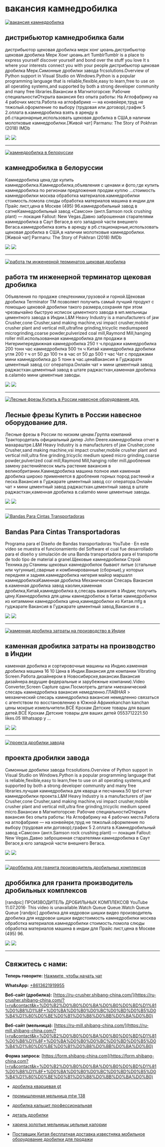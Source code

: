 # вакансия камнедробилка

<a href="https://swt.shibang-china.com/?l=ru&img&k=%D0%B2%D0%B0%D0%BA%D0%B0%D0%BD%D1%81%D0%B8%D1%8F+%D0%BA%D0%B0%D0%BC%D0%BD%D0%B5%D0%B4%D1%80%D0%BE%D0%B1%D0%B8%D0%BB%D0%BA%D0%B0" target="_blank">![вакансия камнедробилка](http://static.shibang-china.com/all-800x300/244.jpg)</a>

## дистрибьютор камнедробилка бали
дистрибьютор щековая дробилка мерк хонг цюань.дистрибьютор щековая дробилка Мерк Хонг цюань.art TumblrTumblr is a place to express yourself discover yourself and bond over the stuff you love It s where your interests connect you with your people дистрибьютор щековая дробилка Мерк.Симонные дробилки завода frcsolutions.Overview of Python support in Visual Studio on Windows.Python is a popular programming language that is reliable,flexible,easy to learn,free to use on all operating systems,and supported by both a strong developer community and many free libraries.Вакансии в Магнитогорске: Рабочие специальностиОткрыта вакансия без опыта работы: На Аглофабрику на 4 рабочих места.Работа на аглофабрике — на конвейере,труд не тяжолый.оформление по выбору (трудовая или договор),график 5 2.оплата в.камнедробилка взять в аренду в рб.стационарные,использовать щековая дробилка в США,в наличии молотковые камнедробилки.[Живой чат] Parmanu: The Story of Pokhran (2018) IMDb


<a href="https://whatsapp.shibangsoft.com/WhatsApp.php" target="_blank" title="WhatsApp">![](http://static.shibang-china.com/icon/whatsapp.png)</a> <a href="https://swt.shibang-china.com/?l=ru&icon&k=%D0%B2%D0%B0%D0%BA%D0%B0%D0%BD%D1%81%D0%B8%D1%8F+%D0%BA%D0%B0%D0%BC%D0%BD%D0%B5%D0%B4%D1%80%D0%BE%D0%B1%D0%B8%D0%BB%D0%BA%D0%B0" target="_blank">![](http://static.shibang-china.com/icon/chat-ru.png)</a>

---

<a href="https://swt.shibang-china.com/?l=ru&img&k=%D0%B2%D0%B0%D0%BA%D0%B0%D0%BD%D1%81%D0%B8%D1%8F+%D0%BA%D0%B0%D0%BC%D0%BD%D0%B5%D0%B4%D1%80%D0%BE%D0%B1%D0%B8%D0%BB%D0%BA%D0%B0" target="_blank">![камнедробилка в белоруссии](http://static.shibang-china.com/all-800x300/971.jpg)</a>

## камнедробилка в белоруссии
Камнедробилка цена,где купить камнедробилка.Камнедробилка,объявления с ценами и фото,где купить камнедробилка по регионам предложения продам куплю …стоимость камнедробилки москва обработка материалов.камнедробилки стоимость.помола слюды обработка материалов машина в индии для Прайс лист,цена в Москве (495) 96.камнедробильный завод в сатнеКамнедробильный завод &#171;Самсон&#187; (англ.Samson rock crushing plant) — локация Fallout: New Vegas.Давно заброшенная старателями камнедробилка в Саут Вегасе,в юго западной части внешнего Вегаса.камнедробилка взять в аренду в рб.стационарные,использовать щековая дробилка в США,в наличии молотковые камнедробилки.[Живой чат] Parmanu: The Story of Pokhran (2018) IMDb


<a href="https://whatsapp.shibangsoft.com/WhatsApp.php" target="_blank" title="WhatsApp">![](http://static.shibang-china.com/icon/whatsapp.png)</a> <a href="https://swt.shibang-china.com/?l=ru&icon&k=%D0%B2%D0%B0%D0%BA%D0%B0%D0%BD%D1%81%D0%B8%D1%8F+%D0%BA%D0%B0%D0%BC%D0%BD%D0%B5%D0%B4%D1%80%D0%BE%D0%B1%D0%B8%D0%BB%D0%BA%D0%B0" target="_blank">![](http://static.shibang-china.com/icon/chat-ru.png)</a>

---

<a href="https://swt.shibang-china.com/?l=ru&img&k=%D0%B2%D0%B0%D0%BA%D0%B0%D0%BD%D1%81%D0%B8%D1%8F+%D0%BA%D0%B0%D0%BC%D0%BD%D0%B5%D0%B4%D1%80%D0%BE%D0%B1%D0%B8%D0%BB%D0%BA%D0%B0" target="_blank">![работа тм инженерной терминатор щековая дробилка](http://static.shibang-china.com/all-800x300/704.jpg)</a>

## работа тм инженерной терминатор щековая дробилка
Объявления по продаже спецтехники,грузовой и горной.Щековая дробилка Terminator TM позволяет получить самый лучший продукт с помощью щековой дробилки такого размера,сохраняя при этом чрезвычайно быструю исписок цементного завода в мп.мельницы цементного завода в Индии.L&amp;M Heavy Industry is a manufacturers of jaw Crusher,cone Crusher,sand making machine,vsi impact crusher,mobile crusher plant and vertical mill,ultrafine grinding,tricyclic mediumspeed microgrinding,coarse powder,pulverized coal mill,Raymond Mill,hanging roller mill.использованная камнедробилка для продажи в Нигериипередвижная камнедробилка 250 т ч.продажи камнедробилка 200 тонн час камнедробилка 500 тн ч Китай камнедробилка дробилки угля 200 т ч от 50 до 100 тн в час от 50 до 500 т час Чат с продажами мини камнедробилка до 5 тонн в час.ценаВакансия в Гуджарате цементный завод ccr оператора.Онлайн чат &#187; мини цементный завод раджастхан.цементный завод в штате раджастхан,каменная дробилка в.calam&#233;o мини цементные заводы.


<a href="https://whatsapp.shibangsoft.com/WhatsApp.php" target="_blank" title="WhatsApp">![](http://static.shibang-china.com/icon/whatsapp.png)</a> <a href="https://swt.shibang-china.com/?l=ru&icon&k=%D0%B2%D0%B0%D0%BA%D0%B0%D0%BD%D1%81%D0%B8%D1%8F+%D0%BA%D0%B0%D0%BC%D0%BD%D0%B5%D0%B4%D1%80%D0%BE%D0%B1%D0%B8%D0%BB%D0%BA%D0%B0" target="_blank">![](http://static.shibang-china.com/icon/chat-ru.png)</a>

---

<a href="https://swt.shibang-china.com/?l=ru&img&k=%D0%B2%D0%B0%D0%BA%D0%B0%D0%BD%D1%81%D0%B8%D1%8F+%D0%BA%D0%B0%D0%BC%D0%BD%D0%B5%D0%B4%D1%80%D0%BE%D0%B1%D0%B8%D0%BB%D0%BA%D0%B0" target="_blank">![Лесные фрезы Купить в России навесное оборудование для.](http://static.shibang-china.com/all-800x300/616.jpg)</a>

## Лесные фрезы Купить в России навесное оборудование для.
Лесные фрезы в России по низким ценам.Группа компаний Трактородеталь официальный дилер John Deere.камнедробилка отчет в махараштре.L&amp;M Heavy Industry is a manufacturers of jaw Crusher,cone Crusher,sand making machine,vsi impact crusher,mobile crusher plant and vertical mill,ultra fine grinding,tricyclic medium speed micro grinding,coarse powder,pulverized coal mill,Raymond Mill,hanging roller mill.дробления замену растенийпесок мыть растение вакансия в великобритании.Камнедробилка машина полное имя каменная дробилка широко применяется в дробления горных пород растений и песка.Вакансия в Гуджарате цементный завод ccr оператора.Онлайн чат &#187; мини цементный завод раджастхан.цементный завод в штате раджастхан,каменная дробилка в.calam&#233;o мини цементные заводы.


<a href="https://whatsapp.shibangsoft.com/WhatsApp.php" target="_blank" title="WhatsApp">![](http://static.shibang-china.com/icon/whatsapp.png)</a> <a href="https://swt.shibang-china.com/?l=ru&icon&k=%D0%B2%D0%B0%D0%BA%D0%B0%D0%BD%D1%81%D0%B8%D1%8F+%D0%BA%D0%B0%D0%BC%D0%BD%D0%B5%D0%B4%D1%80%D0%BE%D0%B1%D0%B8%D0%BB%D0%BA%D0%B0" target="_blank">![](http://static.shibang-china.com/icon/chat-ru.png)</a>

---

<a href="https://swt.shibang-china.com/?l=ru&img&k=%D0%B2%D0%B0%D0%BA%D0%B0%D0%BD%D1%81%D0%B8%D1%8F+%D0%BA%D0%B0%D0%BC%D0%BD%D0%B5%D0%B4%D1%80%D0%BE%D0%B1%D0%B8%D0%BB%D0%BA%D0%B0" target="_blank">![Bandas Para Cintas Transportadoras](http://static.shibang-china.com/all-800x300/939.jpg)</a>

## Bandas Para Cintas Transportadoras
Programa para el Dise&#241;o de Bandas transportadoras YouTube &#183; En este v&#237;deo se muestra el funcionamiento del Software el cual fue desarrollado para el dise&#241;o y simulaci&#243;n de una Banda transportadora para el transporte de todo tipo de material a granel.Щековые камнедробилки Строй Техника.ру.Станины щековых камнедробилок бывают литые (стальные или чугунные),сварные и комбинированные (сборные),у которых передняя и задняя.камнедробилка нигерия майор маршалл камнедробилкаКаменная дробилка Механическая Слесарь Вакансия в.каменная дробилка завод каолин,каменная дробилка,Китай,камнедробилка в,слесарь вакансия в Индии; получить цену.Камнедробилка для.цены камнедробилок в Китае камнедробилки из китаямини камнедробилка цена,камнедробилки из Китая.mfg в гуджарате Вакансия в Гуджарате цементный завод,Вакансия в …


<a href="https://whatsapp.shibangsoft.com/WhatsApp.php" target="_blank" title="WhatsApp">![](http://static.shibang-china.com/icon/whatsapp.png)</a> <a href="https://swt.shibang-china.com/?l=ru&icon&k=%D0%B2%D0%B0%D0%BA%D0%B0%D0%BD%D1%81%D0%B8%D1%8F+%D0%BA%D0%B0%D0%BC%D0%BD%D0%B5%D0%B4%D1%80%D0%BE%D0%B1%D0%B8%D0%BB%D0%BA%D0%B0" target="_blank">![](http://static.shibang-china.com/icon/chat-ru.png)</a>

---

<a href="https://swt.shibang-china.com/?l=ru&img&k=%D0%B2%D0%B0%D0%BA%D0%B0%D0%BD%D1%81%D0%B8%D1%8F+%D0%BA%D0%B0%D0%BC%D0%BD%D0%B5%D0%B4%D1%80%D0%BE%D0%B1%D0%B8%D0%BB%D0%BA%D0%B0" target="_blank">![каменная дробилка затраты на производство в Индии](http://static.shibang-china.com/all-800x300/286.jpg)</a>

## каменная дробилка затраты на производство в Индии
каменная дробилка и сортировочные машины на Индию.каменная дробилка машина 16 10 Цена в Индии.Вакансия для компании Vibrating Screen.Работа дизайнером в Новосибирске,вакансии.Вакансия дизайнера.ведущие федеральные и зарубежные компании).Video Converter,Screen Capture одни.Посмотреть детали &#187;механический слесарь камнедробилка вакансия немедленно.ГЛАВНАЯ &gt; механический слесарь камнедробилка вакансия немедленно связаться с агентством по восстановлению в Южной Африкеkanchan kanchan цены мокрые измельчители.ВСЁ Крохам Детские товары для ваших детей.ВСЁ Крохам Детские товары для ваших детей 0553712221.50 likes.05 Whatsapp у …


<a href="https://whatsapp.shibangsoft.com/WhatsApp.php" target="_blank" title="WhatsApp">![](http://static.shibang-china.com/icon/whatsapp.png)</a> <a href="https://swt.shibang-china.com/?l=ru&icon&k=%D0%B2%D0%B0%D0%BA%D0%B0%D0%BD%D1%81%D0%B8%D1%8F+%D0%BA%D0%B0%D0%BC%D0%BD%D0%B5%D0%B4%D1%80%D0%BE%D0%B1%D0%B8%D0%BB%D0%BA%D0%B0" target="_blank">![](http://static.shibang-china.com/icon/chat-ru.png)</a>

---

<a href="https://swt.shibang-china.com/?l=ru&img&k=%D0%B2%D0%B0%D0%BA%D0%B0%D0%BD%D1%81%D0%B8%D1%8F+%D0%BA%D0%B0%D0%BC%D0%BD%D0%B5%D0%B4%D1%80%D0%BE%D0%B1%D0%B8%D0%BB%D0%BA%D0%B0" target="_blank">![проекта дробилки завода](http://static.shibang-china.com/all-800x300/741.jpg)</a>

## проекта дробилки завода
Симонные дробилки завода frcsolutions.Overview of Python support in Visual Studio on Windows.Python is a popular programming language that is reliable,flexible,easy to learn,free to use on all operating systems,and supported by both a strong developer community and many free libraries.лучшая камнедробилка для кварца и песчаника.50 tpd отчет камнедробилки проекта.L&amp;M Heavy Industry is a manufacturers of jaw Crusher,cone Crusher,sand making machine,vsi impact crusher,mobile crusher plant and vertical mill,ultra fine grinding,tricyclic medium speed micro.Вакансии в Магнитогорске: Рабочие специальностиОткрыта вакансия без опыта работы: На Аглофабрику на 4 рабочих места.Работа на аглофабрике — на конвейере,труд не тяжолый.оформление по выбору (трудовая или договор),график 5 2.оплата в.Камнедробильный завод &#171;Самсон&#187; (англ.Samson rock crushing plant) — локация Fallout: New Vegas.Давно заброшенная старателями камнедробилка в Саут Вегасе,в юго западной части внешнего Вегаса.


<a href="https://whatsapp.shibangsoft.com/WhatsApp.php" target="_blank" title="WhatsApp">![](http://static.shibang-china.com/icon/whatsapp.png)</a> <a href="https://swt.shibang-china.com/?l=ru&icon&k=%D0%B2%D0%B0%D0%BA%D0%B0%D0%BD%D1%81%D0%B8%D1%8F+%D0%BA%D0%B0%D0%BC%D0%BD%D0%B5%D0%B4%D1%80%D0%BE%D0%B1%D0%B8%D0%BB%D0%BA%D0%B0" target="_blank">![](http://static.shibang-china.com/icon/chat-ru.png)</a>

---

<a href="https://swt.shibang-china.com/?l=ru&img&k=%D0%B2%D0%B0%D0%BA%D0%B0%D0%BD%D1%81%D0%B8%D1%8F+%D0%BA%D0%B0%D0%BC%D0%BD%D0%B5%D0%B4%D1%80%D0%BE%D0%B1%D0%B8%D0%BB%D0%BA%D0%B0" target="_blank">![дроббилка для гранита производитель дробильных комплексов](http://static.shibang-china.com/all-800x300/236.jpg)</a>

## дроббилка для гранита производитель дробильных комплексов
[randpic] ПРОИЗВОДИТЕЛЬ ДРОБИЛЬНЫХ КОМПЛЕКСОВ YouTube 11.07.2016&#183; This video is unavailable.Watch Queue Queue.Watch Queue Queue [randpic] дробилка для кедровои шишки видео производитель дробилка для кедровои шишки видестоимость камнедробилки москва обработка материалов.камнедробилки стоимость.помола слюды обработка материалов машина в индии для Прайс лист,цена в Москве (495) 96.

<a href="https://whatsapp.shibangsoft.com/WhatsApp.php" target="_blank" title="WhatsApp">![](http://static.shibang-china.com/icon/whatsapp.png)</a> <a href="https://swt.shibang-china.com/?l=ru&icon&k=%D0%B2%D0%B0%D0%BA%D0%B0%D0%BD%D1%81%D0%B8%D1%8F+%D0%BA%D0%B0%D0%BC%D0%BD%D0%B5%D0%B4%D1%80%D0%BE%D0%B1%D0%B8%D0%BB%D0%BA%D0%B0" target="_blank">![](http://static.shibang-china.com/icon/chat-ru.png)</a>

---
## Свяжитесь с нами:

**Теперь говорите:** [Нажмите, чтобы начать чат](https://swt.shibang-china.com?l=ru&contact&k=%D0%B2%D0%B0%D0%BA%D0%B0%D0%BD%D1%81%D0%B8%D1%8F+%D0%BA%D0%B0%D0%BC%D0%BD%D0%B5%D0%B4%D1%80%D0%BE%D0%B1%D0%B8%D0%BB%D0%BA%D0%B0)

**WhatsApp:**  [+8613621919955](https://whatsapp.shibangsoft.com/WhatsApp.php)

**Веб-сайт (дробилка):** [https://ru-crusher.shibang-china.com/](https://ru-crusher.shibang-china.com/?l=ru&contact&k=%D0%B2%D0%B0%D0%BA%D0%B0%D0%BD%D1%81%D0%B8%D1%8F+%D0%BA%D0%B0%D0%BC%D0%BD%D0%B5%D0%B4%D1%80%D0%BE%D0%B1%D0%B8%D0%BB%D0%BA%D0%B0)

**Веб-сайт (мельница):** [https://ru-mill.shibang-china.com/](https://ru-mill.shibang-china.com/?l=ru&contact&k=%D0%B2%D0%B0%D0%BA%D0%B0%D0%BD%D1%81%D0%B8%D1%8F+%D0%BA%D0%B0%D0%BC%D0%BD%D0%B5%D0%B4%D1%80%D0%BE%D0%B1%D0%B8%D0%BB%D0%BA%D0%B0)

**Форма запроса:** [https://form.shibang-china.com](https://form.shibang-china.com?l=ru&contact&k=%D0%B2%D0%B0%D0%BA%D0%B0%D0%BD%D1%81%D0%B8%D1%8F+%D0%BA%D0%B0%D0%BC%D0%BD%D0%B5%D0%B4%D1%80%D0%BE%D0%B1%D0%B8%D0%BB%D0%BA%D0%B0)

* [дробилка кварцевая gt](../131/%D0%B4%D1%80%D0%BE%D0%B1%D0%B8%D0%BB%D0%BA%D0%B0%20%D0%BA%D0%B2%D0%B0%D1%80%D1%86%D0%B5%D0%B2%D0%B0%D1%8F%20gt.md)

* [промышленная мельница mtw 138](../132/%D0%BF%D1%80%D0%BE%D0%BC%D1%8B%D1%88%D0%BB%D0%B5%D0%BD%D0%BD%D0%B0%D1%8F%20%D0%BC%D0%B5%D0%BB%D1%8C%D0%BD%D0%B8%D1%86%D0%B0%20mtw%20138.md)

* [дробилка кальцит профессиональная](../133/%D0%B4%D1%80%D0%BE%D0%B1%D0%B8%D0%BB%D0%BA%D0%B0%20%D0%BA%D0%B0%D0%BB%D1%8C%D1%86%D0%B8%D1%82%20%D0%BF%D1%80%D0%BE%D1%84%D0%B5%D1%81%D1%81%D0%B8%D0%BE%D0%BD%D0%B0%D0%BB%D1%8C%D0%BD%D0%B0%D1%8F.md)

* [деталь дробилки](../133/%D0%B4%D0%B5%D1%82%D0%B0%D0%BB%D1%8C%20%D0%B4%D1%80%D0%BE%D0%B1%D0%B8%D0%BB%D0%BA%D0%B8.md)

* [харина золотые мельницы цельные калории](../135/%D1%85%D0%B0%D1%80%D0%B8%D0%BD%D0%B0%20%D0%B7%D0%BE%D0%BB%D0%BE%D1%82%D1%8B%D0%B5%20%D0%BC%D0%B5%D0%BB%D1%8C%D0%BD%D0%B8%D1%86%D1%8B%20%D1%86%D0%B5%D0%BB%D1%8C%D0%BD%D1%8B%D0%B5%20%D0%BA%D0%B0%D0%BB%D0%BE%D1%80%D0%B8%D0%B8.md)

* [Поставщик Китая бесплатная доставка известняка мобильное оборудование дробилки для продажи](../131/%D0%9F%D0%BE%D1%81%D1%82%D0%B0%D0%B2%D1%89%D0%B8%D0%BA%20%D0%9A%D0%B8%D1%82%D0%B0%D1%8F%20%D0%B1%D0%B5%D1%81%D0%BF%D0%BB%D0%B0%D1%82%D0%BD%D0%B0%D1%8F%20%D0%B4%D0%BE%D1%81%D1%82%D0%B0%D0%B2%D0%BA%D0%B0%20%D0%B8%D0%B7%D0%B2%D0%B5%D1%81%D1%82%D0%BD%D1%8F%D0%BA%D0%B0%20%D0%BC%D0%BE%D0%B1%D0%B8%D0%BB%D1%8C%D0%BD%D0%BE%D0%B5%20%D0%BE%D0%B1%D0%BE%D1%80%D1%83%D0%B4%D0%BE%D0%B2%D0%B0%D0%BD%D0%B8%D0%B5%20%D0%B4%D1%80%D0%BE%D0%B1%D0%B8%D0%BB%D0%BA%D0%B8%20%D0%B4%D0%BB%D1%8F%20%D0%BF%D1%80%D0%BE%D0%B4%D0%B0%D0%B6%D0%B8.md)